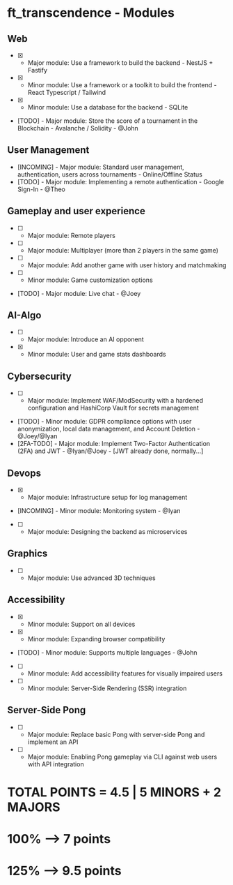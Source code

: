 # ft_transcendence - Modules

## Web
- [X] - Major module: Use a framework to build the backend - NestJS + Fastify
- [X] - Minor module: Use a framework or a toolkit to build the frontend - React Typescript / Tailwind
- [X] - Minor module: Use a database for the backend - SQLite
- [TODO] - Major module: Store the score of a tournament in the Blockchain - Avalanche / Solidity - @John

## User Management
- [INCOMING] - Major module: Standard user management, authentication, users across tournaments - Online/Offline Status
- [TODO] - Major module: Implementing a remote authentication - Google Sign-In - @Theo

## Gameplay and user experience
- [ ] - Major module: Remote players
- [ ] - Major module: Multiplayer (more than 2 players in the same game)
- [ ] - Major module: Add another game with user history and matchmaking
- [ ] - Minor module: Game customization options
- [TODO] - Major module: Live chat - @Joey

## AI-Algo
- [ ] - Major module: Introduce an AI opponent
- [X] - Minor module: User and game stats dashboards

## Cybersecurity
- [ ] - Major module: Implement WAF/ModSecurity with a hardened configuration and HashiCorp Vault for secrets management
- [TODO] - Minor module: GDPR compliance options with user anonymization, local data management, and Account Deletion - @Joey/@Iyan
- [2FA-TODO] - Major module: Implement Two-Factor Authentication (2FA) and JWT - @Iyan/@Joey - [JWT already done, normally...]

## Devops
- [X] - Major module: Infrastructure setup for log management
- [INCOMING] - Minor module: Monitoring system - @Iyan
- [ ] - Major module: Designing the backend as microservices

## Graphics
- [ ] - Major module: Use advanced 3D techniques

## Accessibility
- [X] - Minor module: Support on all devices
- [X] - Minor module: Expanding browser compatibility
- [TODO] - Minor module: Supports multiple languages - @John
- [ ] - Minor module: Add accessibility features for visually impaired users
- [ ] - Minor module: Server-Side Rendering (SSR) integration

## Server-Side Pong
- [ ] - Major module: Replace basic Pong with server-side Pong and implement an API
- [ ] - Major module: Enabling Pong gameplay via CLI against web users with API integration

# TOTAL POINTS = 4.5 | 5 MINORS + 2 MAJORS
# 100% --> 7 points
# 125% --> 9.5 points
